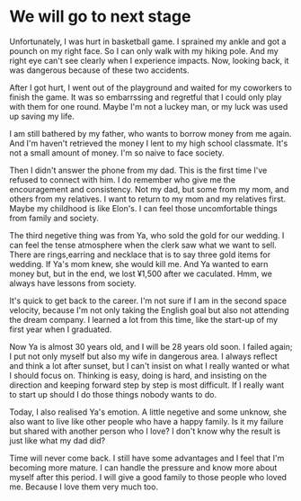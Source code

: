 # We will go to next stage
Unfortunately, I was hurt in basketball game.
I sprained my ankle and got a pounch on my right face.
So I can only walk with my hiking pole.
And my right eye can't see clearly when I experience impacts.
Now, looking back, it was dangerous because of these two accidents.

After I got hurt, I went out of the playground and waited for my coworkers to finish the game.
It was so embarrssing and regretful that I could only play with them for one round.
Maybe I'm not a luckey man, or my luck was used up saving my life.

I am still bathered by my father, who wants to borrow money from me again.
And I'm haven't retrieved the money I lent to my high school classmate.
It's not a small amount of money. I'm so naive to face society.

Then I didn't answer the phone from my dad.
This is the first time I've refused to connect with him.
I do remember who give me the encouragement and consistency.
Not my dad, but some from my mom, and others from my relatives.
I want to return to my mom and my relatives first.
Maybe my childhood is like Elon's.
I can feel those uncomfortable things from family and society.

The third negetive thing was from Ya, who sold the gold for our wedding.
I can feel the tense atmosphere when the clerk saw what we want to sell.
There are rings,earring and necklace that is to say three gold items for wedding.
If Ya's mom knew, she would kill me.
And Ya wanted to earn money but, but in the end, we lost ¥1,500 after we caculated.
Hmm, we always have lessons from society.

It's quick to get back to the career.
I'm not sure if I am in the second space velocity, because I'm not only taking the English goal but also not attending the dream company.
I learned a lot from this time, like the start-up of my first year when I graduated.

Now Ya is almost 30 years old, and I will be 28 years old soon.
I failed again; I put not only myself but also my wife in dangerous area.
I always reflect and think a lot after sunset, but I can't insist on what I really wanted or what I should focus on.
Thinking is easy, doing is hard, and insisting on the direction and keeping forward step by step is most difficult.
If I really want to start up should I do those things nobody wants to do.

Today, I also realised Ya's emotion.
A little negetive and some unknow, she also want to live like other people who have a happy family.
Is it my failure but shared with another person who I love?
I don't know why the result is just like what my dad did?

Time will never come back.
I still have some advantages and I feel that I'm becoming more mature.
I can handle the pressure and know more about myself after this period.
I will give a good family to those people who loved me. Because I love them very much too.

